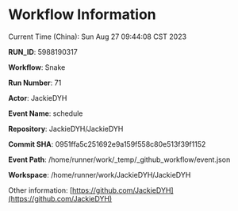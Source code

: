 # Workflow Information

Current Time (China): Sun Aug 27 09:44:08 CST 2023  

**RUN_ID**: 5988190317  

**Workflow**: Snake  

**Run Number**: 71  

**Actor**: JackieDYH  

**Event Name**: schedule  

**Repository**: JackieDYH/JackieDYH  

**Commit SHA**: 0951ffa5c251692e9a159f558c80e513f39f1152  

**Event Path**: /home/runner/work/_temp/_github_workflow/event.json  

**Workspace**: /home/runner/work/JackieDYH/JackieDYH  

Other information: [https://github.com/JackieDYH](https://github.com/JackieDYH)
